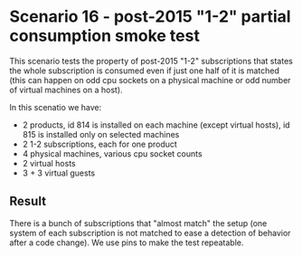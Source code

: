Scenario 16 - post-2015 "1-2" partial consumption smoke test
============================================================

This scenario tests the property of post-2015 "1-2" subscriptions that states
the whole subscription is consumed even if just one half of it is matched (this
can happen on odd cpu sockets on a physical machine or odd number of virtual
machines on a host).

In this scenatio we have:
- 2 products, id 814 is installed on each machine (except virtual hosts),
  id 815 is installed only on selected machines
- 2 1-2 subscriptions, each for one product
- 4 physical machines, various cpu socket counts
- 2 virtual hosts
- 3 + 3 virtual guests

Result
------

There is a bunch of subscriptions that "almost match" the setup (one system of
each subscription is not matched to ease a detection of behavior after a code
change). We use pins to make the test repeatable.

